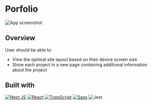 # Porfolio

![App screenshot](https://user-images.githubusercontent.com/113059124/274407002-19b7874f-7606-4e7e-acf4-7016ed50241a.png)

## Overview

User should be able to:

- View the optimal site layout based on their device screen size
- Show each project in a new page containing additional information about the project

## Built with

[![Next JS](https://img.shields.io/badge/Next-black?style=for-the-badge&logo=next.js&logoColor=white)](https://nextjs.org/)
[![React](https://img.shields.io/badge/react-%2320232a.svg?style=for-the-badge&logo=react&logoColor=%2361DAFB)](https://reactjs.org/)
[![TypeScript](https://img.shields.io/badge/typescript-%23007ACC.svg?style=for-the-badge&logo=typescript&logoColor=white)](https://www.typescriptlang.org/)
[![Sass](https://img.shields.io/badge/sass-323330?style=for-the-badge&logo=sass)](https://sass-lang.com/)
![Jest](https://img.shields.io/badge/-jest-%23C21325?style=for-the-badge&logo=jest&logoColor=white)
